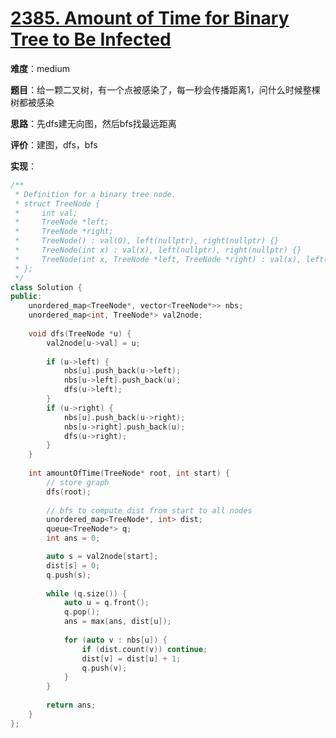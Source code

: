 # [2385. Amount of Time for Binary Tree to Be Infected](https://leetcode.com/contest/weekly-contest-307/problems/amount-of-time-for-binary-tree-to-be-infected/)

**难度**：medium

**题目**：给一颗二叉树，有一个点被感染了，每一秒会传播距离1，问什么时候整棵树都被感染

**思路**：先dfs建无向图，然后bfs找最远距离

**评价**：建图，dfs，bfs

**实现**：

```cpp
/**
 * Definition for a binary tree node.
 * struct TreeNode {
 *     int val;
 *     TreeNode *left;
 *     TreeNode *right;
 *     TreeNode() : val(0), left(nullptr), right(nullptr) {}
 *     TreeNode(int x) : val(x), left(nullptr), right(nullptr) {}
 *     TreeNode(int x, TreeNode *left, TreeNode *right) : val(x), left(left), right(right) {}
 * };
 */
class Solution {
public:
    unordered_map<TreeNode*, vector<TreeNode*>> nbs;
    unordered_map<int, TreeNode*> val2node;
    
    void dfs(TreeNode *u) {
        val2node[u->val] = u;
        
        if (u->left) {
            nbs[u].push_back(u->left);
            nbs[u->left].push_back(u);
            dfs(u->left);
        }
        if (u->right) {
            nbs[u].push_back(u->right);
            nbs[u->right].push_back(u);
            dfs(u->right);
        }
    }
    
    int amountOfTime(TreeNode* root, int start) {
        // store graph
        dfs(root);
        
        // bfs to compute dist from start to all nodes
        unordered_map<TreeNode*, int> dist;
        queue<TreeNode*> q;
        int ans = 0;

        auto s = val2node[start];
        dist[s] = 0;
        q.push(s);
        
        while (q.size()) {
            auto u = q.front();
            q.pop();
            ans = max(ans, dist[u]);
            
            for (auto v : nbs[u]) {
                if (dist.count(v)) continue;
                dist[v] = dist[u] + 1;
                q.push(v);
            }
        }
        
        return ans;
    }
};
```